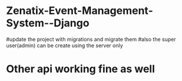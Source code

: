 # Zenatix-Event-Management-System--Django
#update the project with migrations and migrate them
#also the super user(admin) can be create using the server only
# Other api working fine as well
